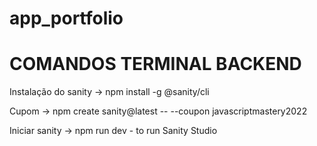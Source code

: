 # app_portfolio

# COMANDOS TERMINAL BACKEND
Instalação do sanity
-> npm install -g @sanity/cli

Cupom
-> npm create sanity@latest -- --coupon javascriptmastery2022

Iniciar sanity
-> npm run dev - to run Sanity Studio